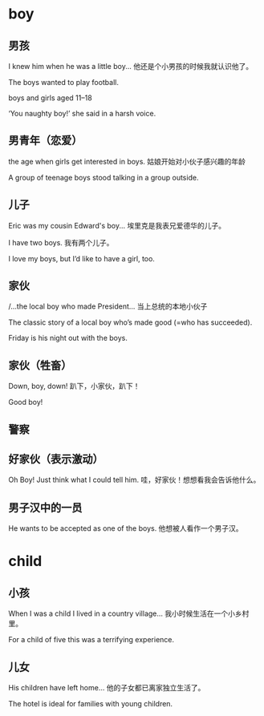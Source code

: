# boy

## 男孩

I knew him when he was a little boy...
他还是个小男孩的时候我就认识他了。

The boys wanted to play football.

boys and girls aged 11–18

 ‘You naughty boy!’ she said in a harsh voice.
 
## 男青年（恋爱）

the age when girls get interested in boys.
姑娘开始对小伙子感兴趣的年龄

A group of teenage boys stood talking in a group outside.

## 儿子

Eric was my cousin Edward's boy...
埃里克是我表兄爱德华的儿子。

I have two boys.
我有两个儿子。

I love my boys, but I’d like to have a girl, too.

## 家伙

/...the local boy who made President...
当上总统的本地小伙子

The classic story of a local boy who’s made good (=who has succeeded).

Friday is his night out with the boys.

## 家伙（牲畜）

Down, boy, down!
趴下，小家伙，趴下！

Good boy!

## 警察

## 好家伙（表示激动）

Oh Boy! Just think what I could tell him.
哇，好家伙！想想看我会告诉他什么。

## 男子汉中的一员

He wants to be accepted as one of the boys.
他想被人看作一个男子汉。

# child

## 小孩

When I was a child I lived in a country village...
我小时候生活在一个小乡村里。

 For a child of five this was a terrifying experience.
 
## 儿女

His children have left home...
他的子女都已离家独立生活了。

The hotel is ideal for families with young children.

